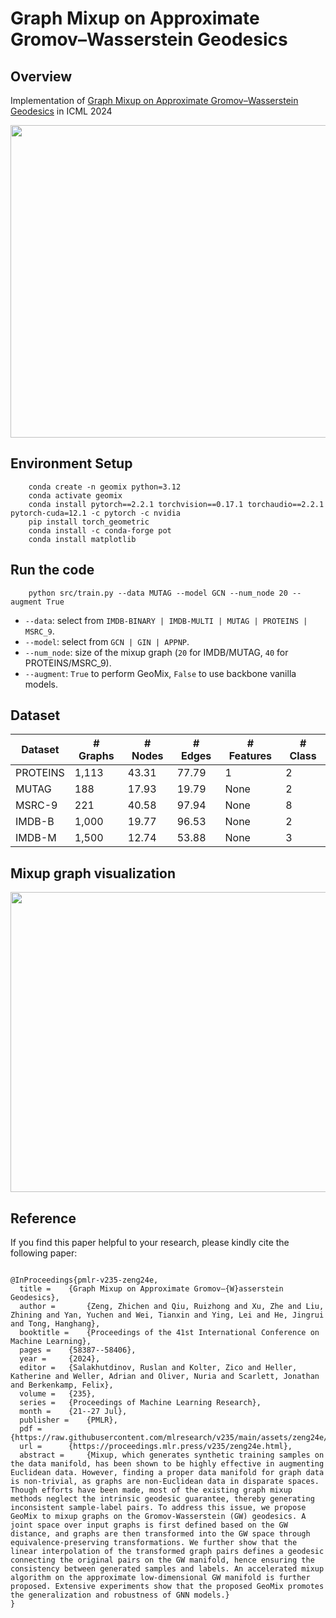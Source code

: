 # Graph Mixup on Approximate Gromov–Wasserstein Geodesics

## Overview
Implementation of [Graph Mixup on Approximate Gromov–Wasserstein Geodesics](https://proceedings.mlr.press/v235/zeng24e.html) in ICML 2024
<p align="center">
  <img width="800" height="500" src="./imgs/geomix.png">
</p>

## Environment Setup
```
    conda create -n geomix python=3.12
    conda activate geomix
    conda install pytorch==2.2.1 torchvision==0.17.1 torchaudio==2.2.1 pytorch-cuda=12.1 -c pytorch -c nvidia
    pip install torch_geometric
    conda install -c conda-forge pot
    conda install matplotlib
```

## Run the code
```
    python src/train.py --data MUTAG --model GCN --num_node 20 --augment True
```

- ```--data```: select from ```IMDB-BINARY | IMDB-MULTI | MUTAG | PROTEINS | MSRC_9```.
- ```--model```: select from ```GCN | GIN | APPNP```.
- ```--num_node```: size of the mixup graph (```20``` for IMDB/MUTAG, ```40``` for PROTEINS/MSRC_9).
- ```--augment```: ```True``` to perform GeoMix, ```False``` to use backbone vanilla models.





## Dataset

| Dataset  | # Graphs | # Nodes | # Edges | # Features | # Class |
|----------|----------|---------|---------|------------|---------|
| PROTEINS |    1,113 |   43.31 |   77.79 |          1 |       2 |
| MUTAG    |      188 |   17.93 |   19.79 | None       |       2 |
| MSRC-9   |      221 |   40.58 |   97.94 | None       |       8 |
| IMDB-B   |    1,000 |   19.77 |   96.53 | None       |       2 |
| IMDB-M   |    1,500 |   12.74 |   53.88 | None       |       3 |


## Mixup graph visualization
<p align="center">
  <img width="900" height="480" src="./imgs/example.png">
</p>

## Reference
If you find this paper helpful to your research, please kindly cite the following paper:
```

@InProceedings{pmlr-v235-zeng24e,
  title = 	 {Graph Mixup on Approximate Gromov–{W}asserstein Geodesics},
  author =       {Zeng, Zhichen and Qiu, Ruizhong and Xu, Zhe and Liu, Zhining and Yan, Yuchen and Wei, Tianxin and Ying, Lei and He, Jingrui and Tong, Hanghang},
  booktitle = 	 {Proceedings of the 41st International Conference on Machine Learning},
  pages = 	 {58387--58406},
  year = 	 {2024},
  editor = 	 {Salakhutdinov, Ruslan and Kolter, Zico and Heller, Katherine and Weller, Adrian and Oliver, Nuria and Scarlett, Jonathan and Berkenkamp, Felix},
  volume = 	 {235},
  series = 	 {Proceedings of Machine Learning Research},
  month = 	 {21--27 Jul},
  publisher =    {PMLR},
  pdf = 	 {https://raw.githubusercontent.com/mlresearch/v235/main/assets/zeng24e/zeng24e.pdf},
  url = 	 {https://proceedings.mlr.press/v235/zeng24e.html},
  abstract = 	 {Mixup, which generates synthetic training samples on the data manifold, has been shown to be highly effective in augmenting Euclidean data. However, finding a proper data manifold for graph data is non-trivial, as graphs are non-Euclidean data in disparate spaces. Though efforts have been made, most of the existing graph mixup methods neglect the intrinsic geodesic guarantee, thereby generating inconsistent sample-label pairs. To address this issue, we propose GeoMix to mixup graphs on the Gromov-Wasserstein (GW) geodesics. A joint space over input graphs is first defined based on the GW distance, and graphs are then transformed into the GW space through equivalence-preserving transformations. We further show that the linear interpolation of the transformed graph pairs defines a geodesic connecting the original pairs on the GW manifold, hence ensuring the consistency between generated samples and labels. An accelerated mixup algorithm on the approximate low-dimensional GW manifold is further proposed. Extensive experiments show that the proposed GeoMix promotes the generalization and robustness of GNN models.}
}

```
